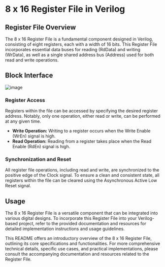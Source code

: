 # 8 x 16 Register File in Verilog

## Register File Overview

The 8 x 16 Register File is a fundamental component designed in Verilog, consisting of eight registers, each with a width of 16 bits. This Register File incorporates essential data buses for reading (RdData) and writing (WrData), as well as a single shared address bus (Address) used for both read and write operations.

## Block Interface
![image](https://github.com/Ahmedtayel22/Digital-IC-Design/assets/105231666/c79458fe-45ce-4b3e-94f8-33aede72cfbd)


### Register Access

Registers within the file can be accessed by specifying the desired register address. Notably, only one operation, either read or write, can be performed at any given time. 

- **Write Operation:** Writing to a register occurs when the Write Enable (WrEn) signal is high. 
- **Read Operation:** Reading from a register takes place when the Read Enable (RdEn) signal is high.

### Synchronization and Reset

All register file operations, including read and write, are synchronized to the positive edge of the Clock signal. To ensure a clean and consistent state, all registers within the file can be cleared using the Asynchronous Active Low Reset signal.

## Usage

The 8 x 16 Register File is a versatile component that can be integrated into various digital designs. To incorporate this Register File into your Verilog-based project, refer to the provided documentation and resources for detailed implementation instructions and usage guidelines.

This README offers an introductory overview of the 8 x 16 Register File, outlining its core specifications and functionalities. For more comprehensive technical details, specific use cases, and practical implementations, please consult the accompanying documentation and resources related to the Register File.
